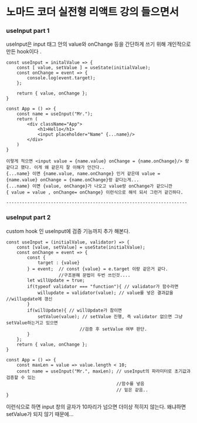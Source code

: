 # 노마드 코더 실전형 리액트 강의 들으면서


### useInput part 1

useInput은 input 태그 안의 value와 onChange 등을 간단하게 쓰기 위해 개인적으로 만든 hook이다 .

    const useInput = initalValue => {
        const [ value, setValue ] = useState(initialValue);
        const onChange = event => {
            console.log(event.target);
        };

        return { value, onChange };
    }

    const App = () => {
        const name = useInput("Mr.");
        return (
            <div className="App">
                <h1>Hello</h1>
                <input placeholder="Name" {...name}/>
            </div>
        )
    }

    이렇게 적으면 <input value = {name.value} onChange = {name.onChange}/> 랑 같다고 했다. 이게 왜 같은지 잘 이해가 안간다..
    {...name} 이면 {name.value, name.onChange} 인거 같은데 value = {name.value} onChange = {name.onChange}랑 같다는게...
    {...name} 이면 {value, onChange}가 나오고 value랑 onChange가 같으니깐
    { value = value , onChange= onChange} 이런식으로 해석 되서 그런거 같긴하다.
     
    ---------------------------------------------------------------------
### useInput part 2

custom hook 인 useInput에 검증 기능까지 추가 해본다.


    const useInput = (initialValue, validator) => {
        const [value, setValue] = useState(initialValue);
        const onChange = event => {
            const {
                target : {value}
            } = event;  // const {value} = e.target 이랑 같은거 같다.
                        //구조분해 문법이 두번 쓰인것....
            let willUpdate = true;
            if(typeof validator === "function"){ // validator가 함수라면
                willupdate = validator(value); // value를 넣은 결과값을                                    //willupdate에 갱신
            }
            if(willUpdate){ // willUpdate가 참이면
                setValue(value); // setValue 진행, 즉 validator 없으면 그냥 setValue하는거고 있으면 
                                //검증 후 setValue 여부 판단.
            }
        };
        return { value, onChange };
    }

    const App = () => {
        const maxLen = value => value.length < 10;
        const name = useInput("Mr.", maxLen); // useInput의 파라미터로 초기값과 검증할 수 있는 
                                              //함수를 넣음
                                              // 밑은 같음..
    }


이런식으로 하면 input 창의 글자가 10자리가 넘으면 더이상 적히지 않는다. 왜냐하면 setValue가 되지 않기 때문에...

